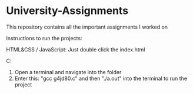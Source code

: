 # University-Assignments
This repository contains all the important assignments I worked on

Instructions to run the projects:

  HTML&CSS / JavaScript: Just double click the index.html
  
  C:
  1. Open a terminal and navigate into the folder
  2. Enter this: "gcc g4jd80.c" and then "./a.out" into the terminal to run the project

  

